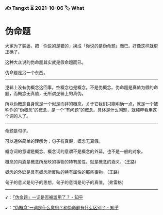 ### ✍️ Tangxt ⏳ 2021-10-06 🏷️ What

# 伪命题

大家为了装逼，把「你说的是错的」换成「你说的是伪命题」而已。好像这样就更正确了。

这种大众说的伪命题其实就是假命题而已。

伪命题是另一个东西。

---

逻辑上没有伪概念这回事，空概念也是概念，不是伪概念。伪命题是真值为假的命题，而概念无真值，无所谓逻辑上的真伪。

所以伪概念自身就是一个似是而非的概念，关于它我们只能明确一点，就是一个被称作的“伪概念”的概念，是一个“有问题”的概念。具体是什么问题，就纯粹看用这个词的人了。

---

命题是句子。

可以通俗简单的理解为：句子有真假，概念无真假。

概念词的意谓是概念。概念词的意谓不是概念的外延，也不是一般的对象。

概念的内涵是概念所反映的事物的特有属性，就是概念的涵义。（王路）

概念的外延是具有概念所反映的特有属性的那些事物。（王路）

句子的意义是句子的思想，句子的意谓是句子的真值，（弗雷格）

---

➹：[「伪命题」一词是否被滥用了？ - 知乎](https://www.zhihu.com/question/20105937)

➹：[“伪概念”一词是什么意思？和伪命题有什么区别？ - 知乎](https://www.zhihu.com/question/40052847)